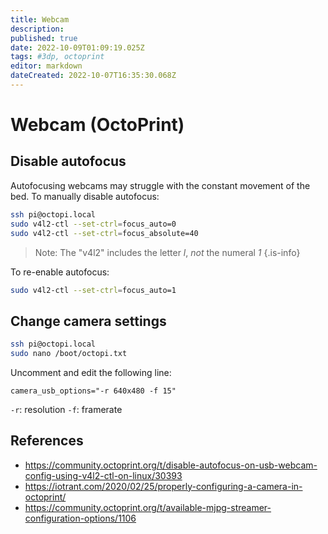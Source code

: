 ```yaml
---
title: Webcam
description: 
published: true
date: 2022-10-09T01:09:19.025Z
tags: #3dp, octoprint
editor: markdown
dateCreated: 2022-10-07T16:35:30.068Z
---
```


# Webcam (OctoPrint)
## Disable autofocus

Autofocusing webcams may struggle with the constant movement of the bed. To manually disable autofocus:
```bash
ssh pi@octopi.local
sudo v4l2-ctl --set-ctrl=focus_auto=0
sudo v4l2-ctl --set-ctrl=focus_absolute=40
```

> Note: The "v4l2" includes the letter *l*, *not* the numeral *1*
{.is-info}


To re-enable autofocus:
```bash
sudo v4l2-ctl --set-ctrl=focus_auto=1
```

## Change camera settings
```bash
ssh pi@octopi.local
sudo nano /boot/octopi.txt
```

Uncomment and edit the following line:
```
camera_usb_options="-r 640x480 -f 15"
```
`-r`: resolution
`-f`: framerate

## References
- https://community.octoprint.org/t/disable-autofocus-on-usb-webcam-config-using-v4l2-ctl-on-linux/30393
- https://iotrant.com/2020/02/25/properly-configuring-a-camera-in-octoprint/
- https://community.octoprint.org/t/available-mjpg-streamer-configuration-options/1106